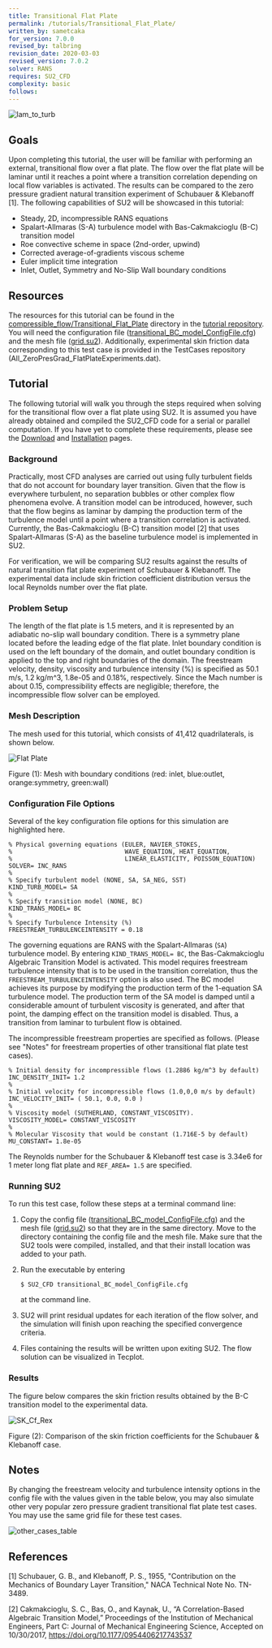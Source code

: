 ```yaml
---
title: Transitional Flat Plate
permalink: /tutorials/Transitional_Flat_Plate/
written_by: sametcaka
for_version: 7.0.0
revised_by: talbring
revision_date: 2020-03-03
revised_version: 7.0.2
solver: RANS
requires: SU2_CFD
complexity: basic
follows: 
---
```


![lam_to_turb](../../tutorials_files/compressible_flow/Transitional_Flat_Plate/images/lam_to_turb.png)

## Goals

Upon completing this tutorial, the user will be familiar with performing an external, transitional flow over a flat plate. The flow over the flat plate will be laminar until it reaches a point where a transition correlation depending on local flow variables is activated. The results can be compared to the zero pressure gradient natural transition experiment of Schubauer & Klebanoff [1]. The following capabilities of SU2 will be showcased in this tutorial:

- Steady, 2D, incompressible RANS equations
- Spalart-Allmaras (S-A) turbulence model with Bas-Cakmakcioglu (B-C) transition model
- Roe convective scheme in space (2nd-order, upwind)
- Corrected average-of-gradients viscous scheme
- Euler implicit time integration
- Inlet, Outlet, Symmetry and No-Slip Wall boundary conditions

## Resources

The resources for this tutorial can be found in the [compressible_flow/Transitional_Flat_Plate](https://github.com/su2code/Tutorials/tree/master/compressible_flow/Transitional_Flat_Plate) directory in the [tutorial repository](https://github.com/su2code/Tutorials). You will need the configuration file ([transitional_BC_model_ConfigFile.cfg](https://github.com/su2code/Tutorials/tree/master/compressible_flow/Transitional_Flat_Plate/transitional_BC_model_ConfigFile.cfg)) and the mesh file ([grid.su2](https://github.com/su2code/Tutorials/tree/master/compressible_flow/Transitional_Flat_Plate/grid.su2)).
Additionally, experimental skin friction data corresponding to this test case is provided in the TestCases repository (All_ZeroPresGrad_FlatPlateExperiments.dat).

## Tutorial

The following tutorial will walk you through the steps required when solving for the transitional flow over a flat plate using SU2. It is assumed you have already obtained and compiled the SU2_CFD code for a serial or parallel computation. If you have yet to complete these requirements, please see the [Download](/su2/docs_v7/Download/) and [Installation](/su2/docs_v7/Installation/) pages.

### Background

Practically, most CFD analyses are carried out using fully turbulent fields that do not account for boundary layer transition. Given that the flow is everywhere turbulent, no separation bubbles or other complex flow phenomena evolve. A transition model can be introduced, however, such that the flow begins as laminar by damping the production term of the turbulence model until a point where a transition correlation is activated. Currently, the Bas-Cakmakcioglu (B-C) transition model [2] that uses Spalart-Allmaras (S-A) as the baseline turbulence model is implemented in SU2.

For verification, we will be comparing SU2 results against the results of natural transition flat plate experiment of Schubauer & Klebanoff. The experimental data include skin friction coefficient distribution versus the local Reynolds number over the flat plate.

### Problem Setup

The length of the flat plate is 1.5 meters, and it is represented by an adiabatic no-slip wall boundary condition. There is a symmetry plane located before the leading edge of the flat plate. Inlet boundary condition is used on the left boundary of the domain, and outlet boundary condition is applied to the top and right boundaries of the domain. The freestream velocity, density, viscosity and turbulence intensity (%) is specified as 50.1 m/s, 1.2 kg/m^3, 1.8e-05 and 0.18%, respectively. Since the Mach number is about 0.15, compressibility effects are negligible; therefore, the incompressible flow solver can be employed.

### Mesh Description

The mesh used for this tutorial, which consists of 41,412 quadrilaterals, is shown below.

![Flat Plate](../../tutorials_files/compressible_flow/Transitional_Flat_Plate/images/FlatPMesh.png)

Figure (1): Mesh with boundary conditions (red: inlet, blue:outlet, orange:symmetry, green:wall)

### Configuration File Options

Several of the key configuration file options for this simulation are highlighted here.

```
% Physical governing equations (EULER, NAVIER_STOKES,
%                               WAVE_EQUATION, HEAT_EQUATION, 
%                               LINEAR_ELASTICITY, POISSON_EQUATION)
SOLVER= INC_RANS
%
% Specify turbulent model (NONE, SA, SA_NEG, SST)
KIND_TURB_MODEL= SA
%
% Specify transition model (NONE, BC)
KIND_TRANS_MODEL= BC
%
% Specify Turbulence Intensity (%)
FREESTREAM_TURBULENCEINTENSITY = 0.18
```

The governing equations are RANS with the Spalart-Allmaras (`SA`) turbulence model. By entering `KIND_TRANS_MODEL= BC`, the Bas-Cakmakcioglu Algebraic Transition Model is activated. This model requires freestream turbulence intensity that is to be used in the transition correlation, thus the `FREESTREAM_TURBULENCEINTENSITY` option is also used. The BC model achieves its purpose by modifying the production term of the 1-equation SA turbulence model. The production term of the SA model is damped until a considerable amount of turbulent viscosity is generated, and after that point, the damping effect on the transition model is disabled. Thus, a transition from laminar to turbulent flow is obtained.

The incompressible freestream properties are specified as follows. (Please see "Notes" for freestream properties of other transitional flat plate test cases).

```
% Initial density for incompressible flows (1.2886 kg/m^3 by default)
INC_DENSITY_INIT= 1.2
%
% Initial velocity for incompressible flows (1.0,0,0 m/s by default)
INC_VELOCITY_INIT= ( 50.1, 0.0, 0.0 )
%
% Viscosity model (SUTHERLAND, CONSTANT_VISCOSITY).
VISCOSITY_MODEL= CONSTANT_VISCOSITY
%
% Molecular Viscosity that would be constant (1.716E-5 by default)
MU_CONSTANT= 1.8e-05
```

The Reynolds number for the Schubauer & Klebanoff test case is 3.34e6 for 1 meter long flat plate and `REF_AREA= 1.5` are specified.

### Running SU2

To run this test case, follow these steps at a terminal command line:

1.	Copy the config file ([transitional_BC_model_ConfigFile.cfg](https://github.com/su2code/Tutorials/tree/master/compressible_flow/Transitional_Flat_Plate/transitional_BC_model_ConfigFile.cfg)) and the mesh file ([grid.su2](https://github.com/su2code/Tutorials/tree/master/compressible_flow/Transitional_Flat_Plate/grid.su2)) so that they are in the same directory. Move to the directory containing the config file and the mesh file. Make sure that the SU2 tools were compiled, installed, and that their install location was added to your path.

2.	Run the executable by entering 

    ```
    $ SU2_CFD transitional_BC_model_ConfigFile.cfg
    ``` 

    at the command line.

3.	SU2 will print residual updates for each iteration of the flow solver, and the simulation will finish upon reaching the specified convergence criteria.

4.	Files containing the results will be written upon exiting SU2. The flow solution can be visualized in Tecplot.

### Results

The figure below compares the skin friction results obtained by the B-C transition model to the experimental data. 

![SK_Cf_Rex](../../tutorials_files/compressible_flow/Transitional_Flat_Plate/images/Cf_Rex_SK.png)

Figure (2): Comparison of the skin friction coefficients for the Schubauer & Klebanoff case.

## Notes

By changing the freestream velocity and turbulence intensity options in the config file with the values given in the table below, you may also simulate other very popular zero pressure gradient transitional flat plate test cases. You may use the same grid file for these test cases.

![other_cases_table](../../tutorials_files/compressible_flow/Transitional_Flat_Plate/images/other_transition_cases.png)

## References

[1] Schubauer, G. B., and Klebanoff, P. S., 1955, "Contribution on the Mechanics of Boundary Layer Transition," NACA Technical Note No. TN-3489.

[2] Cakmakcioglu, S. C., Bas, O., and Kaynak, U., “A Correlation-Based Algebraic Transition Model,” Proceedings of the Institution of Mechanical Engineers, Part C: Journal of Mechanical Engineering Science, Accepted on 10/30/2017, https://doi.org/10.1177/0954406217743537
